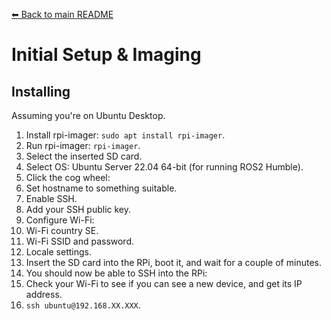 [⬅ Back to main README](../README.md)

# Initial Setup & Imaging

## Installing

Assuming you're on Ubuntu Desktop.

1. Install rpi-imager: `sudo apt install rpi-imager`.
1. Run rpi-imager: `rpi-imager`.
1. Select the inserted SD card.
1. Select OS: Ubuntu Server 22.04 64-bit (for running ROS2 Humble).
1. Click the cog wheel:
1. Set hostname to something suitable.
1. Enable SSH.
1. Add your SSH public key.
1. Configure Wi-Fi:
1. Wi-Fi country SE.
1. Wi-Fi SSID and password.
1. Locale settings.
1. Insert the SD card into the RPi, boot it, and wait for a couple of minutes.
1. You should now be able to SSH into the RPi:
1. Check your Wi-Fi to see if you can see a new device, and get its IP address.
1. `ssh ubuntu@192.168.XX.XXX`.
